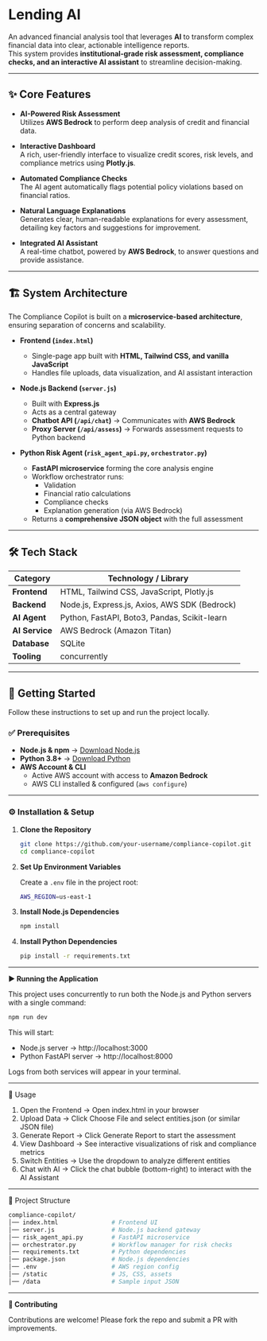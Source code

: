# Lending AI

An advanced financial analysis tool that leverages **AI** to transform complex financial data into clear, actionable intelligence reports.  
This system provides **institutional-grade risk assessment, compliance checks, and an interactive AI assistant** to streamline decision-making.

---

## ✨ Core Features

- **AI-Powered Risk Assessment**  
  Utilizes **AWS Bedrock** to perform deep analysis of credit and financial data.

- **Interactive Dashboard**  
  A rich, user-friendly interface to visualize credit scores, risk levels, and compliance metrics using **Plotly.js**.

- **Automated Compliance Checks**  
  The AI agent automatically flags potential policy violations based on financial ratios.

- **Natural Language Explanations**  
  Generates clear, human-readable explanations for every assessment, detailing key factors and suggestions for improvement.

- **Integrated AI Assistant**  
  A real-time chatbot, powered by **AWS Bedrock**, to answer questions and provide assistance.

---

## 🏗️ System Architecture

The Compliance Copilot is built on a **microservice-based architecture**, ensuring separation of concerns and scalability.

- **Frontend (`index.html`)**  
  - Single-page app built with **HTML, Tailwind CSS, and vanilla JavaScript**  
  - Handles file uploads, data visualization, and AI assistant interaction  

- **Node.js Backend (`server.js`)**  
  - Built with **Express.js**  
  - Acts as a central gateway  
  - **Chatbot API (`/api/chat`)** → Communicates with **AWS Bedrock**  
  - **Proxy Server (`/api/assess`)** → Forwards assessment requests to Python backend  

- **Python Risk Agent (`risk_agent_api.py`, `orchestrator.py`)**  
  - **FastAPI microservice** forming the core analysis engine  
  - Workflow orchestrator runs:  
    - Validation  
    - Financial ratio calculations  
    - Compliance checks  
    - Explanation generation (via AWS Bedrock)  
  - Returns a **comprehensive JSON object** with the full assessment  

---

## 🛠️ Tech Stack

| Category    | Technology / Library |
|-------------|----------------------|
| **Frontend** | HTML, Tailwind CSS, JavaScript, Plotly.js |
| **Backend**  | Node.js, Express.js, Axios, AWS SDK (Bedrock) |
| **AI Agent** | Python, FastAPI, Boto3, Pandas, Scikit-learn |
| **AI Service** | AWS Bedrock (Amazon Titan) |
| **Database** | SQLite |
| **Tooling**  | concurrently |

---

## 🚀 Getting Started

Follow these instructions to set up and run the project locally.

### ✅ Prerequisites

- **Node.js & npm** → [Download Node.js](https://nodejs.org/)  
- **Python 3.8+** → [Download Python](https://www.python.org/downloads/)  
- **AWS Account & CLI**  
  - Active AWS account with access to **Amazon Bedrock**  
  - AWS CLI installed & configured (`aws configure`)  

---

### ⚙️ Installation & Setup

1. **Clone the Repository**
   ```bash
   git clone https://github.com/your-username/compliance-copilot.git
   cd compliance-copilot
    ```
2. **Set Up Environment Variables**
   
   Create a ```.env``` file in the project root:
    ```bash
    AWS_REGION=us-east-1
    ```
3. **Install Node.js Dependencies**
     ```bash
    npm install
     ```
4. **Install Python Dependencies**
     ```bash
    pip install -r requirements.txt
      ```
---
     
**▶️ Running the Application**

This project uses concurrently to run both the Node.js and Python servers with a single command:
```bash
npm run dev
```

This will start:
- Node.js server → http://localhost:3000
- Python FastAPI server → http://localhost:8000

Logs from both services will appear in your terminal.

---

📌 Usage
1. Open the Frontend → Open index.html in your browser
2. Upload Data → Click Choose File and select entities.json (or similar JSON file)
3. Generate Report → Click Generate Report to start the assessment
4. View Dashboard → See interactive visualizations of risk and compliance metrics
5. Switch Entities → Use the dropdown to analyze different entities
6. Chat with AI → Click the chat bubble (bottom-right) to interact with the AI Assistant

---

📂 Project Structure
```bash
compliance-copilot/
│── index.html               # Frontend UI
│── server.js                # Node.js backend gateway
│── risk_agent_api.py        # FastAPI microservice
│── orchestrator.py          # Workflow manager for risk checks
│── requirements.txt         # Python dependencies
│── package.json             # Node.js dependencies
│── .env                     # AWS region config
│── /static                  # JS, CSS, assets
│── /data                    # Sample input JSON
```

---

**🤝 Contributing**

Contributions are welcome! Please fork the repo and submit a PR with improvements.
